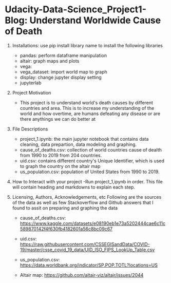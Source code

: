# Udacity-Data-Science_Project1-Blog: Understand Worldwide Cause of Death

1. Installations: use pip install library name to install the following libraries
    - pandas: perform dataframe manipulation 
    - altair: graph maps and plots
    - vega: 
    - vega_dataset: import world map to graph
    - display: change jupyter display setting
    - jupyterlab

2. Project Motivation
    - This project is to understand world's death causes by different countries and area. This is to increase my understanding of the world and how overtime, are humans defeating any disease or are there anythings we can do better at

3. File Descriptions
   - project_1.ipynb: the main jupyter notebook that contains data cleaning, data prepartion, data modeling and graphing.
   - cause_of_deaths.csv: collection of world countries cause of dealth from 1990 to 2019 from 204 countries.
   - uid.csv: contains different country's Unique Identifier, which is used to graph the country on the altair map
   - us_population.csv: population of United States from 1990 to 2019.

4. How to Interact with your project
    -Run project_1,ipynb in order. This file will contain heading and markdowns to explain each step.

5. Licensing, Authors, Acknowledgements, etc
    Following are the sources of the data as well as few Stackoverflow and Github answers that I found to assit on preparing and graphing the data
    - cause_of_deaths.csv: https://www.kaggle.com/datasets/e08190eb1e73a5202444cae6c11c589870142f4f630fb4182601a56c8bc09c67

    - uid.csv: https://raw.githubusercontent.com/CSSEGISandData/COVID-19/master/csse_covid_19_data/UID_ISO_FIPS_LookUp_Table.csv

    - us_population.csv: https://data.worldbank.org/indicator/SP.POP.TOTL?locations=US
    
    - Altair map: https://github.com/altair-viz/altair/issues/2044